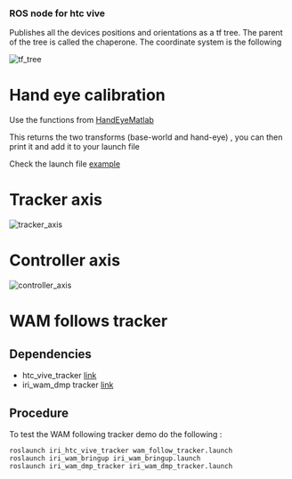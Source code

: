 ### ROS node for htc vive
Publishes all the devices positions and orientations as a tf tree. The parent of the tree is called the chaperone. The coordinate system is the following

![tf_tree](/uploads/805c03196bbe7561d47c843e24231517/tf_tree.png)


# Hand eye calibration

Use the functions from [HandEyeMatlab](https://gitlab.iri.upc.edu/lfreixas/HandEyeCalibrationMatlab)


This returns the two transforms (base-world and hand-eye) , you can then print it and add it to your launch file

Check the launch file [example](launch/publish_wam_chaperone_link.launch)


# Tracker axis

![tracker_axis](/uploads/248d343fc155216408d836e061636a7d/tracker_axis.png)

# Controller axis

![controller_axis](/uploads/9fb896ac8d6049efccea833d0562715c/controller_axis.png)

<!--# Class reference

![htcvivetrackerROS-Page-2](/uploads/b54f6fac94401873783ee96495b84694/htcvivetrackerROS-Page-2.jpg)

![htcvivetrackerROS](/uploads/011da2e5568b6ee11056e188056c98d3/htcvivetrackerROS.jpg)-->


# WAM follows tracker

## Dependencies
* htc_vive_tracker [link](https://gitlab.iri.upc.edu/labrobotica/drivers/htc_vive_tracker)
* iri_wam_dmp tracker [link](https://gitlab.iri.upc.edu/iri_wam/iri_wam_dmp_tracker)



## Procedure

To test the WAM following tracker demo do the following :

    roslaunch iri_htc_vive_tracker wam_follow_tracker.launch
    roslaunch iri_wam_bringup iri_wam_bringup.launch
    roslaunch iri_wam_dmp_tracker iri_wam_dmp_tracker.launch